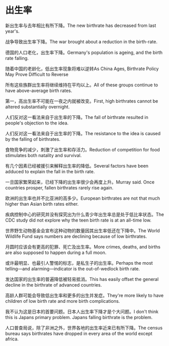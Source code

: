 # 出生率

<p><span class="chinese">新出生率与去年相比有所下降。</span><span class="english">The new birthrate has decreased from last year's.</span></p>

<p><span class="chinese">战争导致出生率下降。</span><span class="english">The war brought about a reduction in the birth-rate.</span></p>

<p><span class="chinese">德国的人口老化，出生率下降。</span><span class="english">Germany's population is ageing, and the birth rate falling.</span></p>

<p><span class="chinese">随着中国的老龄化，低出生率现象将难以逆转</span><span class="english">As China Ages, Birthrate Policy May Prove Difficult to Reverse</span></p>

<p><span class="chinese">所有这些族群出生率将继续维持在平均以上。</span><span class="english">All of these groups continue to have above-average birth rates.</span></p>

<p><span class="chinese">第一，高出生率不可能在一夜之内就被改变。</span><span class="english">First, high birthrates cannot be altered substantially overnight.</span></p>

<p><span class="chinese">人们反对这一看法来自于出生率的下降。</span><span class="english">The fall of birthrate resulted in people's objection to the idea.</span></p>

<p><span class="chinese">人们反对这一看法来自于出生率的下降。</span><span class="english">The resistance to the idea is caused by the falling of birthrates.</span></p>

<p><span class="chinese">食物竞争的减少，刺激了出生率和存活力。</span><span class="english">Reduction of competition for food stimulates both natality and survival.</span></p>

<p><span class="chinese">有几个因素已经被援引来解释出生率的降低。</span><span class="english">Several factors have been adduced to explain the fall in the birth rate.</span></p>

<p><span class="chinese">一旦国家繁荣起来，已经下降的出生率很少会再度上升。</span><span class="english">Murray said. Once countries prosper, fallen birthrates rarely rise again.</span></p>

<p><span class="chinese">欧洲的出生率也并不比亚洲的高多少。</span><span class="english">European birthrates are not that much higher than Asian birth rates either.</span></p>

<p><span class="chinese">疾病控制中心的研究并没有探究出为什么青少年出生率总是处于低比率状态。</span><span class="english">The CDC study did not explore why the teen birth rate is at an all-time low.</span></p>

<p><span class="chinese">世界野生动物基金会宣布这种动物的数量因其出生率低还在下降中。</span><span class="english">The World Wildlife Fund says numbers are declining because of low birthrates.</span></p>

<p><span class="chinese">月圆时应该会有更高的犯罪、死亡及出生率。</span><span class="english">More crimes, deaths, and births are also supposed to happen during a full moon.</span></p>

<p><span class="chinese">或许最明显、也最引人警惕的标志，是私生子的出生率。</span><span class="english">Perhaps the most telling—and alarming—indicator is the out-of-wedlock birth rate.</span></p>

<p><span class="chinese">发达国家的出生率的普遍降低被轻易抵消。</span><span class="english">This has easily offset the general decline in the birthrate of advanced countries.</span></p>

<p><span class="chinese">高龄人群可能会导致低出生率和更多的出生并发症。</span><span class="english">They're more likely to have children of low birth rate and more birth complications.</span></p>

<p><span class="chinese">我不认为这是日本的首要问题。日本人出生率下降才是个大问题。</span><span class="english">I don't think this is Japans primary problem. Japans falling birthrate is the problem.</span></p>

<p><span class="chinese">人口普查局说，除了非洲之外，世界各地的出生率近来已有所下降。</span><span class="english">The census bureau says birthrates have dropped in every area of the world except africa.</span></p>

